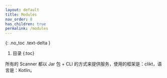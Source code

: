 ```yaml
---
layout: default
title: Modules
nav_order: 8
has_children: true
permalink: /modules
---
```


{: .no_toc .text-delta }

1. 目录
   {:toc}

所有的 Scanner 都以 Jar 包 + CLI 的方式来提供服务，使用的框架是：clikt，语言是：Kotlin。


